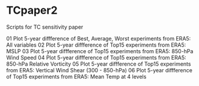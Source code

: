 # TCpaper2
Scripts for TC sensitivity paper

01 Plot 5-year diffference of Best, Average, Worst experiments from ERA5: All variables
02 Plot 5-year diffference of Top15 experiments from ERA5: MSLP
03 Plot 5-year diffference of Top15 experiments from ERA5: 850-hPa Wind Speed
04 Plot 5-year diffference of Top15 experiments from ERA5: 850-hPa Relative Vorticity
05 Plot 5-year diffference of Top15 experiments from ERA5: Vertical Wind Shear (300 - 850-hPa)
06 Plot 5-year diffference of Top15 experiments from ERA5: Mean Temp at 4 levels
